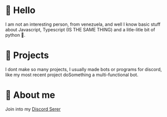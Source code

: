 # 👋 Hello
I am not an interesting person, from venezuela, and well I know basic stuff about Javascript, Typescript (IS THE SAME THING) and a litle-litle bit of python 🐍.
# 📄 Projects
I dont make so many projects, I usually made bots or programs for discord, like my most recent project doSomething a multi-functional bot.
# 📂 About me
Join into my [Discord Serer](https://dsc.gg/zebashub)
